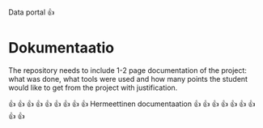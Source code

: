 Data portal :+1:
# Dokumentaatio


The repository needs to include 1-2 page documentation of the project: what was done, what tools were used and how many points the student would like to get from the project with justification.

:+1: :+1: :+1: :+1: :+1: :+1: :+1: :+1:
:+1:  Hermeettinen documentaation  :+1:
:+1: :+1: :+1: :+1: :+1: :+1: :+1: :+1:

